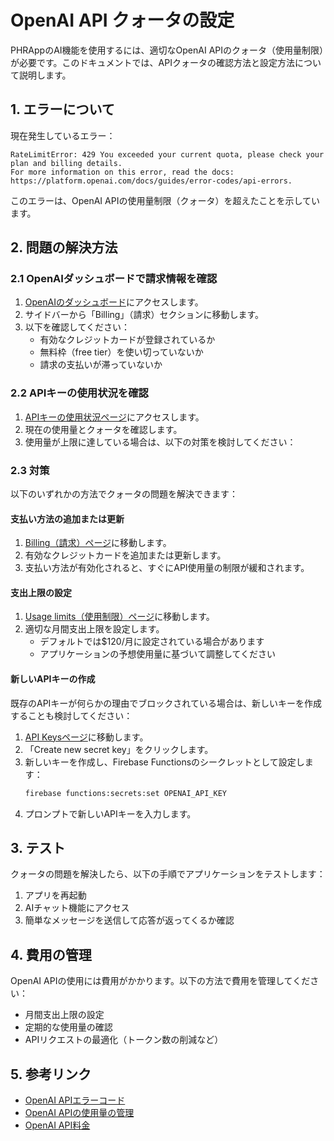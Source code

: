 # OpenAI API クォータの設定

PHRAppのAI機能を使用するには、適切なOpenAI APIのクォータ（使用量制限）が必要です。このドキュメントでは、APIクォータの確認方法と設定方法について説明します。

## 1. エラーについて

現在発生しているエラー：
```
RateLimitError: 429 You exceeded your current quota, please check your plan and billing details. 
For more information on this error, read the docs: https://platform.openai.com/docs/guides/error-codes/api-errors.
```

このエラーは、OpenAI APIの使用量制限（クォータ）を超えたことを示しています。

## 2. 問題の解決方法

### 2.1 OpenAIダッシュボードで請求情報を確認

1. [OpenAIのダッシュボード](https://platform.openai.com/account/billing/overview)にアクセスします。
2. サイドバーから「Billing」（請求）セクションに移動します。
3. 以下を確認してください：
   - 有効なクレジットカードが登録されているか
   - 無料枠（free tier）を使い切っていないか
   - 請求の支払いが滞っていないか

### 2.2 APIキーの使用状況を確認

1. [APIキーの使用状況ページ](https://platform.openai.com/account/usage)にアクセスします。
2. 現在の使用量とクォータを確認します。
3. 使用量が上限に達している場合は、以下の対策を検討してください：

### 2.3 対策

以下のいずれかの方法でクォータの問題を解決できます：

#### 支払い方法の追加または更新

1. [Billing（請求）ページ](https://platform.openai.com/account/billing/payment-methods)に移動します。
2. 有効なクレジットカードを追加または更新します。
3. 支払い方法が有効化されると、すぐにAPI使用量の制限が緩和されます。

#### 支出上限の設定

1. [Usage limits（使用制限）ページ](https://platform.openai.com/account/billing/limits)に移動します。
2. 適切な月間支出上限を設定します。
   - デフォルトでは$120/月に設定されている場合があります
   - アプリケーションの予想使用量に基づいて調整してください

#### 新しいAPIキーの作成

既存のAPIキーが何らかの理由でブロックされている場合は、新しいキーを作成することも検討してください：

1. [API Keysページ](https://platform.openai.com/api-keys)に移動します。
2. 「Create new secret key」をクリックします。
3. 新しいキーを作成し、Firebase Functionsのシークレットとして設定します：
   ```bash
   firebase functions:secrets:set OPENAI_API_KEY
   ```
4. プロンプトで新しいAPIキーを入力します。

## 3. テスト

クォータの問題を解決したら、以下の手順でアプリケーションをテストします：

1. アプリを再起動
2. AIチャット機能にアクセス
3. 簡単なメッセージを送信して応答が返ってくるか確認

## 4. 費用の管理

OpenAI APIの使用には費用がかかります。以下の方法で費用を管理してください：

- 月間支出上限の設定
- 定期的な使用量の確認
- APIリクエストの最適化（トークン数の削減など）

## 5. 参考リンク

- [OpenAI APIエラーコード](https://platform.openai.com/docs/guides/error-codes/api-errors)
- [OpenAI APIの使用量の管理](https://platform.openai.com/docs/guides/rate-limits)
- [OpenAI API料金](https://openai.com/pricing)
